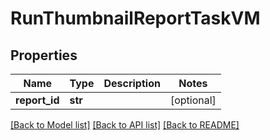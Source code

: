 # RunThumbnailReportTaskVM


## Properties
Name | Type | Description | Notes
------------ | ------------- | ------------- | -------------
**report_id** | **str** |  | [optional] 

[[Back to Model list]](../README.md#documentation-for-models) [[Back to API list]](../README.md#documentation-for-api-endpoints) [[Back to README]](../README.md)


